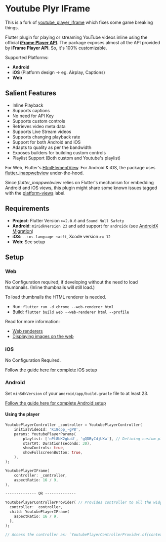 # Youtube Plyr IFrame

This is a fork of [youtube_player_iframe](https://github.com/sarbagyastha/youtube_player_flutter/tree/master/packages/youtube_player_iframe) which fixes some game breaking things.

Flutter plugin for playing or streaming YouTube videos inline using the official [**iFrame Player API**](https://developers.google.com/youtube/iframe_api_reference).
The package exposes almost all the API provided by **iFrame Player API**. So, it's 100% customizable.

Supported Platforms:
- **Android** 
- **iOS** (Platform design -> eg. Airplay, Captions)
- **Web**
## Salient Features
* Inline Playback
* Supports captions
* No need for API Key
* Supports custom controls
* Retrieves video meta data
* Supports Live Stream videos
* Supports changing playback rate
* Support for both Android and iOS
* Adapts to quality as per the bandwidth
* Exposes builders for building custom controls
* Playlist Support (Both custom and Youtube's playlist)


For Web, Flutter's [HtmlElementView](https://api.flutter.dev/flutter/widgets/HtmlElementView-class.html).
For Android & iOS, the package uses [flutter_inappwebview](https://pub.dartlang.org/packages/flutter_inappwebview) under-the-hood.

Since *flutter_inappwebview* relies on Flutter's mechanism for embedding Android and iOS views, this plugin might share some known issues tagged with the [platform-views](https://github.com/flutter/flutter/labels/a%3A%20platform-views) label.

## Requirements
* **Project**: Flutter Version `>=2.0.0` and `Sound Null Safety`
* **Android**: `minSdkVersion 23` and add support for `androidx` (see [AndroidX Migration](https://flutter.dev/docs/development/androidx-migration))
* **iOS**: `--ios-language swift`, Xcode version `>= 12`
* **Web**: See setup

## Setup

### Web
No Configuration required, if developing without the need to load thumbnails. (Inline thumbnails will still load.)

To load thumbnails the HTML renderer is needed.

- Run: `flutter run -d chrome --web-renderer html`
- Build: `flutter build web --web-renderer html --profile`

Read for more information:
- [Web renderers](https://flutter.dev/docs/development/tools/web-renderers)
- [Displaying images on the web
](https://flutter.dev/docs/development/platform-integration/web-images)

### iOS
No Configuration Required.

[Follow the guide here for complete iOS setup](https://pub.dev/packages/flutter_inappwebview#important-note-for-ios)

### Android
Set `minSdkVersion` of your `android/app/build.gradle` file to at least 23.

[Follow the guide here for complete Android setup](https://pub.dev/packages/flutter_inappwebview#important-note-for-android)

#### Using the player

```dart
YoutubePlayerController _controller = YoutubePlayerController(
    initialVideoId: 'K18cpp_-gP8',
    params: YoutubePlayerParams(
        playlist: ['nPt8bK2gbaU', 'gQDByCdjUXw'], // Defining custom playlist
        startAt: Duration(seconds: 30),
        showControls: true,
        showFullscreenButton: true,
    ),
);

YoutubePlayerIFrame(
    controller: _controller,
    aspectRatio: 16 / 9,
),

-------------- OR --------------

YoutubePlayerControllerProvider( // Provides controller to all the widget below it.
  controller: _controller,
  child: YoutubePlayerIFrame(
    aspectRatio: 16 / 9,
  ),
);

// Access the controller as: `YoutubePlayerControllerProvider.of(context)` or `controller.ytController`.
```
